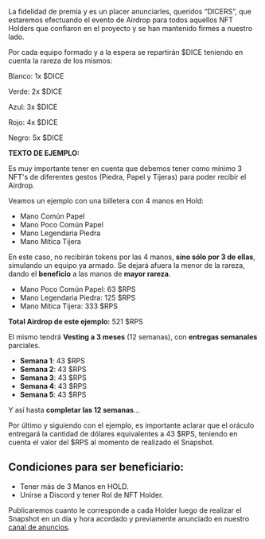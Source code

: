 La fidelidad de premia y es un placer anunciarles, queridos “DICERS”, que estaremos efectuando el evento de Airdrop para todos aquellos NFT Holders que confiaron en el proyecto y se han mantenido firmes a nuestro lado.

Por cada equipo formado y a la espera se repartirán $DICE teniendo en cuenta la rareza de los mismos:

Blanco: 1x $DICE

Verde: 2x $DICE

Azul: 3x $DICE

Rojo: 4x $DICE

Negro: 5x $DICE

**TEXTO DE EJEMPLO:**

Es muy importante tener en cuenta que debemos tener como mínimo 3 NFT's de diferentes gestos (Piedra, Papel y Tijeras) para poder recibir el Airdrop.

Veamos un ejemplo con una billetera con 4 manos en Hold:

- Mano Común Papel
- Mano Poco Común Papel
- Mano Legendaria Piedra
- Mano Mítica Tijera

En este caso, no recibirán tokens por las 4 manos, **sino sólo por 3 de ellas**, simulando un equipo ya armado. Se dejará afuera la menor de la rareza, dando el **beneficio** a las manos de **mayor rareza**.

- Mano Poco Común Papel: 63 $RPS
- Mano Legendaria Piedra: 125 $RPS
- Mano Mítica Tijera: 333 $RPS

**Total Airdrop de este ejemplo:** 521 $RPS

El mismo tendrá **Vesting a 3 meses** (12 semanas), con **entregas semanales** parciales.

- **Semana 1**: 43 $RPS
- **Semana 2**: 43 $RPS
- **Semana 3**: 43 $RPS
- **Semana 4**: 43 $RPS
- **Semana 5**: 43 $RPS

Y así hasta **completar las 12 semanas**...

Por último y siguiendo con el ejemplo, es importante aclarar que el oráculo entregará la cantidad de dólares equivalentes a 43 $RPS, teniendo en cuenta el valor del $RPS al momento de realizado el Snapshot.

## **Condiciones para ser beneficiario:**

- Tener más de 3 Manos en HOLD.
- Unirse a Discord y tener Rol de NFT Holder.

Publicaremos cuanto le corresponde a cada Holder luego de realizar el Snapshot en un día y hora acordado y previamente anunciado en nuestro [canal de anuncios](https://t.me/rpsleagueannouncements).